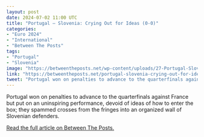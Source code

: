 ```yaml
---
layout: post
date: 2024-07-02 11:00 UTC
title: "Portugal — Slovenia: Crying Out for Ideas (0-0)"
categories:
- "Euro 2024"
- "International"
- "Between The Posts"
tags:
- "Portugal"
- "Slovenia"
image: "https://betweentheposts.net/wp-content/uploads/27-Portugal-Slovenia-FREE.jpeg"
link: "https://betweentheposts.net/portugal-slovenia-crying-out-for-ideas-0-0/"
tweet: "Portugal won on penalties to advance to the quarterfinals against France but put on an uninspiring performance, devoid of ideas of how to enter the box; they spammed crosses from the fringes into an organized wall of Slovenian defenders. @BetweenThePosts"
---
```


Portugal won on penalties to advance to the quarterfinals against France but put on an uninspiring performance, devoid of ideas of how to enter the box; they spammed crosses from the fringes into an organized wall of Slovenian defenders. 

<!---more--->

[Read the full article on Between The Posts.](https://betweentheposts.net/portugal-slovenia-crying-out-for-ideas-0-0/)
